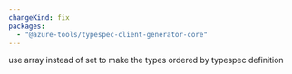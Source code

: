 ```yaml
---
changeKind: fix
packages:
  - "@azure-tools/typespec-client-generator-core"
---
```


use array instead of set to make the types ordered by typespec definition